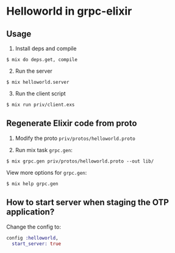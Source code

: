 # Helloworld in grpc-elixir

## Usage

1. Install deps and compile

  ```shell
  $ mix do deps.get, compile
  ```

2. Run the server

  ```shell
  $ mix helloworld.server
  ```

3. Run the client script

  ```shell
  $ mix run priv/client.exs
  ```

## Regenerate Elixir code from proto

1. Modify the proto `priv/protos/helloworld.proto`

2. Run mix task `grpc.gen`:

  ```shell
  $ mix grpc.gen priv/protos/helloworld.proto --out lib/
  ```

View more options for `grpc.gen`:

```shell
$ mix help grpc.gen
```

## How to start server when staging the OTP application?

Change the config to:

```elixir
config :helloworld,
  start_server: true
```
